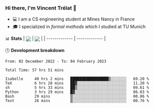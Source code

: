 ### Hi there, I'm Vincent Trélat 👋
 - 💻 I am a CS engineering student at Mines Nancy in France
 - 🎓 I specialized in *formal methods* which I studied at TU Munich

📊 **Stats**
| <img align="center" src="https://readme-stats.clckblog.space/api?username=VTrelat&show_icons=true&include_all_commits=true&theme=tokyonight&hide_border=true" /> | <img align="center" src="https://readme-stats.clckblog.space/api/top-langs/?username=VTrelat&layout=compact&theme=tokyonight&hide_border=true&exclude_repo=ElevatorSimulator" /> |
| ------------- | ------------- |

🕑 **Development breakdown**
<!--START_SECTION:waka-->

```text
From: 02 December 2022 - To: 04 February 2023

Total Time: 57 hrs 51 mins

Isabelle     40 hrs 2 mins   █████████████████▒░░░░░░░   69.20 %
TeX          6 hrs 28 mins   ██▓░░░░░░░░░░░░░░░░░░░░░░   11.20 %
sh           5 hrs 33 mins   ██▒░░░░░░░░░░░░░░░░░░░░░░   09.61 %
Python       3 hrs 29 mins   █▓░░░░░░░░░░░░░░░░░░░░░░░   06.03 %
Bash         29 mins         ▒░░░░░░░░░░░░░░░░░░░░░░░░   00.86 %
Text         26 mins         ▒░░░░░░░░░░░░░░░░░░░░░░░░   00.76 %
```

<!--END_SECTION:waka-->
